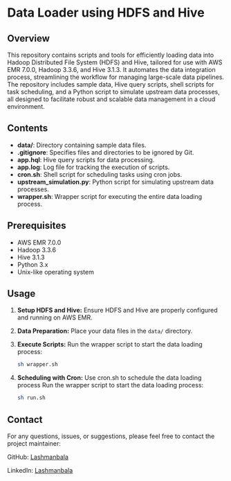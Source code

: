 # Data Loader using HDFS and Hive

## Overview

This repository contains scripts and tools for efficiently loading data into Hadoop Distributed File System (HDFS) and Hive, tailored for use with AWS EMR 7.0.0, Hadoop 3.3.6, and Hive 3.1.3. It automates the data integration process, streamlining the workflow for managing large-scale data pipelines. The repository includes sample data, Hive query scripts, shell scripts for task scheduling, and a Python script to simulate upstream data processes, all designed to facilitate robust and scalable data management in a cloud environment.

## Contents

- **data/**: Directory containing sample data files.
- **.gitignore**: Specifies files and directories to be ignored by Git.
- **app.hql**: Hive query scripts for data processing.
- **app.log**: Log file for tracking the execution of scripts.
- **cron.sh**: Shell script for scheduling tasks using cron jobs.
- **upstream_simulation.py**: Python script for simulating upstream data processes.
- **wrapper.sh**: Wrapper script for executing the entire data loading process.

## Prerequisites

- AWS EMR 7.0.0
- Hadoop 3.3.6
- Hive 3.1.3
- Python 3.x
- Unix-like operating system

## Usage

1. **Setup HDFS and Hive:**
   Ensure HDFS and Hive are properly configured and running on AWS EMR.

2. **Data Preparation:**
   Place your data files in the `data/` directory.

3. **Execute Scripts:**
   Run the wrapper script to start the data loading process:
   ```bash
   sh wrapper.sh
   ```

4. **Scheduling with Cron:**
   Use cron.sh to schedule the data loading process
   Run the wrapper script to start the data loading process:
   ```bash
   sh run.sh
   ```

## Contact
For any questions, issues, or suggestions, please feel free to contact the project maintainer:

GitHub: [Lashmanbala](https://github.com/Lashmanbala)

LinkedIn: [Lashmanbala](https://www.linkedin.com/in/lashmanbala/)
